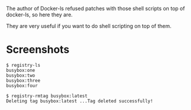 The author of Docker-ls refused patches with those shell scripts on top of
docker-ls, so here they are.

They are very useful if you want to do shell scripting on top of them.

Screenshots
===========

```
$ registry-ls
busybox:one
busybox:two
busybox:three
busybox:four

$ registry-rmtag busybox:latest
Deleting tag busybox:latest ...Tag deleted successfully!
```

